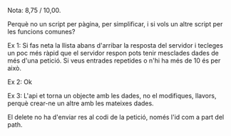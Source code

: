 Nota: 8,75 / 10,00.

Perquè no un script per pàgina, per simplificar, i si vols un altre script per les funcions comunes?

Ex 1: Si fas neta la llista abans d'arribar la resposta del servidor i tecleges un poc més ràpid que el servidor respon pots tenir mesclades dades de més d'una petició. Si veus entrades repetides o n'hi ha més de 10 és per això.

Ex 2: Ok

Ex 3: L'api et torna un objecte amb les dades, no el modifiques, llavors, perquè crear-ne un altre amb les mateixes dades.

El delete no ha d'enviar res al codi de la petició, només l'id com a part del path.